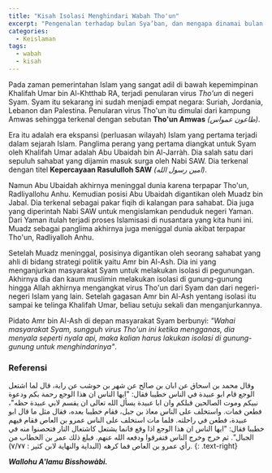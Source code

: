 ```yaml
---
title: "Kisah Isolasi Menghindari Wabah Tho'un"
excerpt: "Pengenalan terhadap bulan Sya’ban, dan mengapa dinamai bulan Sya’ban serta keutamaannya"
categories:
  - Keislaman
tags:
  - wabah
  - kisah
---
```


Pada zaman pemerintahan Islam yang sangat adil di bawah kepemimpinan Khalifah Umar bin Al-Khtthab RA, terjadi penularan virus _Tho'un_ di negeri Syam. Syam itu sekarang ini sudah menjadi empat negara: Suriah, Jordania, Lebanon dan Palestina. Penularan virus Tho'un itu dimulai dari kampung Amwas sehingga terkenal dengan sebutan **Tho'un Amwas** _(طاعون عمواس)_. 

Era itu adalah era ekspansi (perluasan wilayah) Islam yang pertama terjadi dalam sejarah Islam. Panglima perang yang pertama diangkat untuk Syam oleh Khalifah Umar adalah Abu Ubaidah bin Al-Jarràh. Dia salah satu dari sepuluh sahabat yang dijamin masuk surga oleh Nabi SAW. Dia terkenal dengan titel **Kepercayaan Rasululloh SAW** _(امين رسول الله)_. 

Namun Abu Ubaidah akhirnya meninggal dunia karena terpapar Tho'un, Radliyallohu Anhu. Kemudian posisi Abu Ubaidah digantikan oleh Muadz bin Jabal. Dia terkenal sebagai pakar fiqih di kalangan para sahabat. Dia juga yang diperintah Nabi SAW untuk mengislamkan penduduk negeri Yaman. Dari Yaman itulah terjadi proses Islamisasi di nusantara yang kita huni ini. Muadz sebagai panglima akhirnya juga meniggal dunia akibat terpapar Tho'un, Radliyalloh Anhu.

Setelah Muadz meninggal, posisinya digantikan oleh seorang sahabat yang ahli di bidang strategi politik yaitu Amr bin Al-Ash. Dia ini yang menganjurkan masyarakat Syam untuk melakukan isolasi di pegunungan. Akhirnya dia dan kaum muslimin melakukan isolasi di gunung-gunung hingga Allah akhirnya mengangkat virus Tho'un dari Syam dan dari negeri-negeri Islam yang lain. Setelah gagasan Amr bin Al-Ash yentang isolasi itu sampai ke telinga Khalifah Umar, beliau setuju sekali dan menganjurkannya.

Pidato Amr bin Al-Ash di depan masyarakat Syam berbunyi: _"Wahai masyarakat Syam, sungguh virus Tho'un ini ketika mengganas, dia menyala seperti nyala api, maka kalian harus lakukan isolasi di gunung-gunung untuk menghindarinya"_.

### Referensi

وقال محمد بن اسحاق عن ابان بن صالح عن شهر بن حوشب عن رابة، قال لما اشتعل الوجع قام ابو عبيدة في الناس خطيبا فقال: "ايها الناس ان هذا الوجع رحمة بكم ودعوة نبيكم وموت الصالحين قبلكم وان ابا عبيدة يسأل الله تعالى ان يقسم لابي عبيدة حظه"، فطعن فمات. واستخلف على الناس معاذ بن جبل، فقام خطيبا بعده، فقال مثل ما قال ابو عبيدة، فطعن في راحلته. فلما مات استخلف على الناس عمرو بن العاص فقام فيهم خطيبا فقال: "ايها الناس ان هذا الوجع اذا وقع فانما يشتعل كاشتعال النار فتحصنوا منه في الجبال". ثم خرج وخرج الناس فتفرقوا ودفعه الله عنهم. فبلغ ذلك عمر بن الخطاب من رأي عمرو بن العاص فما كرهه (البداية والنهاية لابن كثير : ٧/٧٧).
{: .text-right}

**_Wallohu A'lamu Bisshowàbi._**